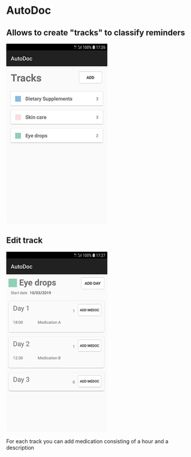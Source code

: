 # AutoDoc

## Allows to create "tracks" to classify reminders
![tracks_view](https://github.com/johnBuffer/AutoDoc/blob/master/img/track_view.jpg)

## Edit track
![days_view](https://github.com/johnBuffer/AutoDoc/blob/master/img/day_view.jpg)

For each track you can add medication consisting of a hour and a description
